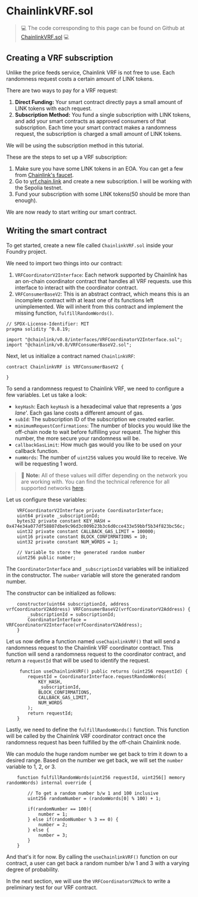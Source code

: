 # ChainlinkVRF.sol

> 💻 The code corresponding to this page can be found on Github at [ChainlinkVRF.sol](https://github.com/Genesis3800/Solidity-in-Foundry-Repo/blob/main/src/Applications/Chainlink/ChainlinkVRF/ChainlinkVRF.sol) 💻

## Creating a VRF subscription

Unlike the price feeds service, Chainlink VRF is not free to use.
Each randomness request costs a certain amount of LINK tokens.

There are two ways to pay for a VRF request:

1. **Direct Funding:** Your smart contract directly pays a small amount of LINK tokens with each request.
2. **Subscription Method:** You fund a single subscription with LINK tokens, and add your smart contracts as approved consumers of that subscription. Each time your smart contract makes a randomness request, the subscription is charged a small amount of LINK tokens.

We will be using the subscription method in this tutorial.

These are the steps to set up a VRF subscription:

1. Make sure you have some LINK tokens in an EOA. You can get a few from [Chainlink's faucet](https://faucets.chain.link/).
2. Go to [vrf.chain.link](https://vrf.chain.link/) and create a new subscription. I will be working with the Sepolia testnet.
3. Fund your subscription with some LINK tokens(50 should be more than enough).

We are now ready to start writing our smart contract.

## Writing the smart contract

To get started, create a new file called `ChainlinkVRF.sol` inside your Foundry project.

We need to import two things into our contract:

1. `VRFCoordinatorV2Interface`: Each network supported by Chainlink has an on-chain coordinator contract that handles all VRF requests. use this interface to interact with the coordinator contract.
2. `VRFConsumerBaseV2`: This is an abstract contract, which means this is an incomplete contract with at least one of its functions left unimplemented. We will inherit from this contract and implement the missing function, `fulfillRandomWords()`.

```solidity 
// SPDX-License-Identifier: MIT
pragma solidity ^0.8.19;

import "@chainlink/v0.8/interfaces/VRFCoordinatorV2Interface.sol";
import "@chainlink/v0.8/VRFConsumerBaseV2.sol";
```

Next, let us initialize a contract named `ChainlinkVRF`:

```solidity
contract ChainlinkVRF is VRFConsumerBaseV2 {

}
```

To send a randomness request to Chainlink VRF, we need to configure a few variables. Let us take a look:

- `keyHash`: Each `keyHash` is a hexadecimal value that represents a '*gas lane*'. Each gas lane costs a different amount of gas.
- `subId`: The subscription ID of the subscription we created earlier.
- `minimumRequestConfirmations`: The number of blocks you would like the off-chain node to wait before fulfilling your request. The higher this number, the more secure your randomness will be.
- `callbackGasLimit`: How much gas would you like to be used on your callback function.
- `numWords`: The number of `uint256` values you would like to receive. We will be requesting 1 word.

> 📝  **Note:**
> All of these values will differ depending on the network you are working with. You can find the technical reference for all supported
> networks [here](https://docs.chain.link/vrf/v2/subscription/supported-networks).

Let us configure these variables:

```solidity
    VRFCoordinatorV2Interface private CoordinatorInterface;
    uint64 private _subscriptionId;
    bytes32 private constant KEY_HASH = 0x474e34a077df58807dbe9c96d3c009b23b3c6d0cce433e59bbf5b34f823bc56c;
    uint32 private constant CALLBACK_GAS_LIMIT = 100000;
    uint16 private constant BLOCK_CONFIRMATIONS = 10;
    uint32 private constant NUM_WORDS = 1;

    // Variable to store the generated random number
    uint256 public number;
```

The `CoordinatorInterface` and `_subscriptionId` variables will be initialized in the constructor.
The `number` variable will store the generated random number.

The constructor can be initialized as follows:

```solidity
    constructor(uint64 subscriptionId, address vrfCoordinatorV2Address) VRFConsumerBaseV2(vrfCoordinatorV2Address) {
        _subscriptionId = subscriptionId;
        CoordinatorInterface = VRFCoordinatorV2Interface(vrfCoordinatorV2Address);
    }

```

Let us now define a function named `useChainlinkVRF()` that will send a randomness request to the Chainlink VRF coordinator contract.
This function will send a randomness request to the coordinator contract, and return a `requestId` that will be used to identify the request.

```solidity
     function useChainlinkVRF() public returns (uint256 requestId) {
        requestId = CoordinatorInterface.requestRandomWords(
            KEY_HASH,
            _subscriptionId,
            BLOCK_CONFIRMATIONS,
            CALLBACK_GAS_LIMIT,
            NUM_WORDS
        );
        return requestId;
    }
```

Lastly, we need to define the `fulfillRandomWords()` function. This function will be called by the Chainlink VRF coordinator contract once the randomness request has been fulfilled by the off-chain Chainlink node.

We can modulo the huge random number we get back to trim it down to a desired range.
Based on the number we get back, we will set the `number` variable to 1, 2, or 3.

```solidity
    function fulfillRandomWords(uint256 requestId, uint256[] memory randomWords) internal override {

        // To get a random number b/w 1 and 100 inclusive
        uint256 randomNumber = (randomWords[0] % 100) + 1;

        if(randomNumber == 100){
            number = 1;
        } else if(randomNumber % 3 == 0) {
            number = 2;
        } else {
            number = 3;
        }
    }
```

And that's it for now.
By calling the `useChainlinkVRF()` function on our contract, a user can get back a random number b/w 1 and 3 with a varying degree of probability.

In the next section, we will use the `VRFCoordinatorV2Mock` to write a preliminary test for our VRF contract.
